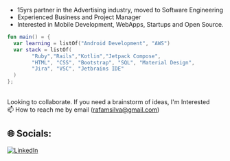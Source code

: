 
* 15yrs partner in the Advertising industry, moved to Software Engineering
* Experienced Business and Project Manager
* Interested in Mobile Development, WebApps, Startups and Open Source.

```kotlin
fun main() = {
  var learning = listOf("Android Development", "AWS")
  var stack = listOf(
        "Ruby","Rails","Kotlin","Jetpack Compose",
        "HTML", "CSS", "Bootstrap", "SQL", "Material Design",
        "Jira", "VSC", "Jetbrains IDE"
  )
};
```

<br> Looking to collaborate. If you need a brainstorm of ideas, I'm Interested
<br> 📫 How to reach me by email (rafamsilva@gmail.com)

## 🌐 Socials:
[![LinkedIn](https://img.shields.io/badge/LinkedIn-%230077B5.svg?logo=linkedin&logoColor=white)](https://linkedin.com/in/rafamsilva) 
<!-- Proudly created with GPRM ( https://gprm.itsvg.in ) -->
